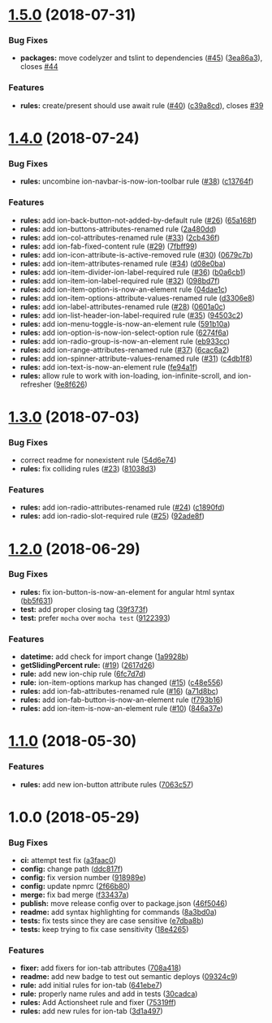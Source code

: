 # [1.5.0](https://github.com/ionic-team/v4-migration-tslint/compare/v1.4.0...v1.5.0) (2018-07-31)


### Bug Fixes

* **packages:** move codelyzer and tslint to dependencies ([#45](https://github.com/ionic-team/v4-migration-tslint/issues/45)) ([3ea86a3](https://github.com/ionic-team/v4-migration-tslint/commit/3ea86a3)), closes [#44](https://github.com/ionic-team/v4-migration-tslint/issues/44)


### Features

* **rules:** create/present should use await rule ([#40](https://github.com/ionic-team/v4-migration-tslint/issues/40)) ([c39a8cd](https://github.com/ionic-team/v4-migration-tslint/commit/c39a8cd)), closes [#39](https://github.com/ionic-team/v4-migration-tslint/issues/39)

# [1.4.0](https://github.com/ionic-team/v4-migration-tslint/compare/v1.3.0...v1.4.0) (2018-07-24)


### Bug Fixes

* **rules:** uncombine ion-navbar-is-now-ion-toolbar rule ([#38](https://github.com/ionic-team/v4-migration-tslint/issues/38)) ([c13764f](https://github.com/ionic-team/v4-migration-tslint/commit/c13764f))


### Features

* **rules:** add ion-back-button-not-added-by-default rule ([#26](https://github.com/ionic-team/v4-migration-tslint/issues/26)) ([65a168f](https://github.com/ionic-team/v4-migration-tslint/commit/65a168f))
* **rules:** add ion-buttons-attributes-renamed rule ([2a480dd](https://github.com/ionic-team/v4-migration-tslint/commit/2a480dd))
* **rules:** add ion-col-attributes-renamed rule ([#33](https://github.com/ionic-team/v4-migration-tslint/issues/33)) ([2cb436f](https://github.com/ionic-team/v4-migration-tslint/commit/2cb436f))
* **rules:** add ion-fab-fixed-content rule ([#29](https://github.com/ionic-team/v4-migration-tslint/issues/29)) ([7fbff99](https://github.com/ionic-team/v4-migration-tslint/commit/7fbff99))
* **rules:** add ion-icon-attribute-is-active-removed rule ([#30](https://github.com/ionic-team/v4-migration-tslint/issues/30)) ([0679c7b](https://github.com/ionic-team/v4-migration-tslint/commit/0679c7b))
* **rules:** add ion-item-attributes-renamed rule ([#34](https://github.com/ionic-team/v4-migration-tslint/issues/34)) ([d08e0ba](https://github.com/ionic-team/v4-migration-tslint/commit/d08e0ba))
* **rules:** add ion-item-divider-ion-label-required rule ([#36](https://github.com/ionic-team/v4-migration-tslint/issues/36)) ([b0a6cb1](https://github.com/ionic-team/v4-migration-tslint/commit/b0a6cb1))
* **rules:** add ion-item-ion-label-required rule ([#32](https://github.com/ionic-team/v4-migration-tslint/issues/32)) ([098bd7f](https://github.com/ionic-team/v4-migration-tslint/commit/098bd7f))
* **rules:** add ion-item-option-is-now-an-element rule ([04dae1c](https://github.com/ionic-team/v4-migration-tslint/commit/04dae1c))
* **rules:** add ion-item-options-attribute-values-renamed rule ([d3306e8](https://github.com/ionic-team/v4-migration-tslint/commit/d3306e8))
* **rules:** add ion-label-attributes-renamed rule ([#28](https://github.com/ionic-team/v4-migration-tslint/issues/28)) ([0601a0c](https://github.com/ionic-team/v4-migration-tslint/commit/0601a0c))
* **rules:** add ion-list-header-ion-label-required rule ([#35](https://github.com/ionic-team/v4-migration-tslint/issues/35)) ([94503c2](https://github.com/ionic-team/v4-migration-tslint/commit/94503c2))
* **rules:** add ion-menu-toggle-is-now-an-element rule ([591b10a](https://github.com/ionic-team/v4-migration-tslint/commit/591b10a))
* **rules:** add ion-option-is-now-ion-select-option rule ([6274f6a](https://github.com/ionic-team/v4-migration-tslint/commit/6274f6a))
* **rules:** add ion-radio-group-is-now-an-element rule ([eb933cc](https://github.com/ionic-team/v4-migration-tslint/commit/eb933cc))
* **rules:** add ion-range-attributes-renamed rule ([#37](https://github.com/ionic-team/v4-migration-tslint/issues/37)) ([6cac6a2](https://github.com/ionic-team/v4-migration-tslint/commit/6cac6a2))
* **rules:** add ion-spinner-attribute-values-renamed rule ([#31](https://github.com/ionic-team/v4-migration-tslint/issues/31)) ([c4db1f8](https://github.com/ionic-team/v4-migration-tslint/commit/c4db1f8))
* **rules:** add ion-text-is-now-an-element rule ([fe94a1f](https://github.com/ionic-team/v4-migration-tslint/commit/fe94a1f))
* **rules:** allow rule to work with ion-loading, ion-infinite-scroll, and ion-refresher ([9e8f626](https://github.com/ionic-team/v4-migration-tslint/commit/9e8f626))

# [1.3.0](https://github.com/ionic-team/v4-migration-tslint/compare/v1.2.0...v1.3.0) (2018-07-03)


### Bug Fixes

* correct readme for nonexistent rule ([54d6e74](https://github.com/ionic-team/v4-migration-tslint/commit/54d6e74))
* **rules:** fix colliding rules  ([#23](https://github.com/ionic-team/v4-migration-tslint/issues/23)) ([81038d3](https://github.com/ionic-team/v4-migration-tslint/commit/81038d3))


### Features

* **rules:** add ion-radio-attributes-renamed rule ([#24](https://github.com/ionic-team/v4-migration-tslint/issues/24)) ([c1890fd](https://github.com/ionic-team/v4-migration-tslint/commit/c1890fd))
* **rules:** add ion-radio-slot-required rule ([#25](https://github.com/ionic-team/v4-migration-tslint/issues/25)) ([92ade8f](https://github.com/ionic-team/v4-migration-tslint/commit/92ade8f))

# [1.2.0](https://github.com/ionic-team/v4-migration-tslint/compare/v1.1.0...v1.2.0) (2018-06-29)


### Bug Fixes

* **rules:** fix ion-button-is-now-an-element for angular html syntax ([bb5f631](https://github.com/ionic-team/v4-migration-tslint/commit/bb5f631))
* **test:** add proper closing tag ([39f373f](https://github.com/ionic-team/v4-migration-tslint/commit/39f373f))
* **test:** prefer `mocha` over `mocha test` ([9122393](https://github.com/ionic-team/v4-migration-tslint/commit/9122393))


### Features

* **datetime:** add check for import change ([1a9928b](https://github.com/ionic-team/v4-migration-tslint/commit/1a9928b))
* **getSlidingPercent rule:** ([#19](https://github.com/ionic-team/v4-migration-tslint/issues/19)) ([2617d26](https://github.com/ionic-team/v4-migration-tslint/commit/2617d26))
* **rule:** add new ion-chip rule ([6fc7d7d](https://github.com/ionic-team/v4-migration-tslint/commit/6fc7d7d))
* **rule:** ion-item-options markup has changed ([#15](https://github.com/ionic-team/v4-migration-tslint/issues/15)) ([c48e556](https://github.com/ionic-team/v4-migration-tslint/commit/c48e556))
* **rules:** add ion-fab-attributes-renamed rule ([#16](https://github.com/ionic-team/v4-migration-tslint/issues/16)) ([a71d8bc](https://github.com/ionic-team/v4-migration-tslint/commit/a71d8bc))
* **rules:** add ion-fab-button-is-now-an-element rule ([f793b16](https://github.com/ionic-team/v4-migration-tslint/commit/f793b16))
* **rules:** add ion-item-is-now-an-element rule ([#10](https://github.com/ionic-team/v4-migration-tslint/issues/10)) ([846a37e](https://github.com/ionic-team/v4-migration-tslint/commit/846a37e))

<a name="1.1.0"></a>
# [1.1.0](https://github.com/ionic-team/v4-migration-tslint/compare/v1.0.0...v1.1.0) (2018-05-30)


### Features

* **rules:** add new ion-button attribute rules ([7063c57](https://github.com/ionic-team/v4-migration-tslint/commit/7063c57))

<a name="1.0.0"></a>
# 1.0.0 (2018-05-29)


### Bug Fixes

* **ci:** attempt test fix ([a3faac0](https://github.com/ionic-team/v4-migration-tslint/commit/a3faac0))
* **config:** change path ([ddc817f](https://github.com/ionic-team/v4-migration-tslint/commit/ddc817f))
* **config:** fix version number ([918989e](https://github.com/ionic-team/v4-migration-tslint/commit/918989e))
* **config:** update npmrc ([2f66b80](https://github.com/ionic-team/v4-migration-tslint/commit/2f66b80))
* **merge:** fix bad merge ([f33437a](https://github.com/ionic-team/v4-migration-tslint/commit/f33437a))
* **publish:** move release config over to package.json ([46f5046](https://github.com/ionic-team/v4-migration-tslint/commit/46f5046))
* **readme:** add syntax highlighting for commands ([8a3bd0a](https://github.com/ionic-team/v4-migration-tslint/commit/8a3bd0a))
* **tests:** fix tests since they are case sensitive ([e7dba8b](https://github.com/ionic-team/v4-migration-tslint/commit/e7dba8b))
* **tests:** keep trying to fix case sensitivity ([18e4265](https://github.com/ionic-team/v4-migration-tslint/commit/18e4265))


### Features

* **fixer:** add fixers for ion-tab attributes ([708a418](https://github.com/ionic-team/v4-migration-tslint/commit/708a418))
* **readme:** add new badge to test out semantic deploys ([09324c9](https://github.com/ionic-team/v4-migration-tslint/commit/09324c9))
* **rule:** add initial rules for ion-tab ([641ebe7](https://github.com/ionic-team/v4-migration-tslint/commit/641ebe7))
* **rule:** properly name rules and add in tests ([30cadca](https://github.com/ionic-team/v4-migration-tslint/commit/30cadca))
* **rules:** Add Actionsheet rule and fixer ([75319ff](https://github.com/ionic-team/v4-migration-tslint/commit/75319ff))
* **rules:** add new rules for ion-tab ([3d1a497](https://github.com/ionic-team/v4-migration-tslint/commit/3d1a497))
